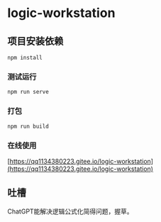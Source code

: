 # logic-workstation

## 项目安装依赖
```
npm install
```

### 测试运行
```
npm run serve
```

### 打包
```
npm run build
```

### 在线使用
[https://qq1134380223.gitee.io/logic-workstation](https://qq1134380223.gitee.io/logic-workstation)


## 吐槽
ChatGPT能解决逻辑公式化简得问题，握草。